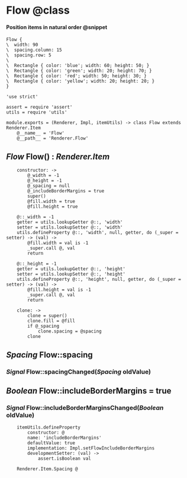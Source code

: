 Flow @class
====

#### Position items in natural order @snippet

```style
Flow {
\  width: 90
\  spacing.column: 15
\  spacing.row: 5
\
\  Rectangle { color: 'blue'; width: 60; height: 50; }
\  Rectangle { color: 'green'; width: 20; height: 70; }
\  Rectangle { color: 'red'; width: 50; height: 30; }
\  Rectangle { color: 'yellow'; width: 20; height: 20; }
}
```

	'use strict'

	assert = require 'assert'
	utils = require 'utils'

	module.exports = (Renderer, Impl, itemUtils) -> class Flow extends Renderer.Item
		@__name__ = 'Flow'
		@__path__ = 'Renderer.Flow'

*Flow* Flow() : *Renderer.Item*
-------------------------------

		constructor: ->
			@_width = -1
			@_height = -1
			@_spacing = null
			@_includeBorderMargins = true
			super()
			@fill.width = true
			@fill.height = true

		@::_width = -1
		getter = utils.lookupGetter @::, 'width'
		setter = utils.lookupSetter @::, 'width'
		utils.defineProperty @::, 'width', null, getter, do (_super = setter) -> (val) ->
			@fill.width = val is -1
			_super.call @, val
			return

		@::_height = -1
		getter = utils.lookupGetter @::, 'height'
		setter = utils.lookupSetter @::, 'height'
		utils.defineProperty @::, 'height', null, getter, do (_super = setter) -> (val) ->
			@fill.height = val is -1
			_super.call @, val
			return

		clone: ->
			clone = super()
			clone.fill = @fill
			if @_spacing
				clone.spacing = @spacing
			clone

*Spacing* Flow::spacing
-----------------------

### *Signal* Flow::spacingChanged(*Spacing* oldValue)

*Boolean* Flow::includeBorderMargins = true
-------------------------------------------

### *Signal* Flow::includeBorderMarginsChanged(*Boolean* oldValue)

		itemUtils.defineProperty
			constructor: @
			name: 'includeBorderMargins'
			defaultValue: true
			implementation: Impl.setFlowIncludeBorderMargins
			developmentSetter: (val) ->
				assert.isBoolean val

		Renderer.Item.Spacing @
